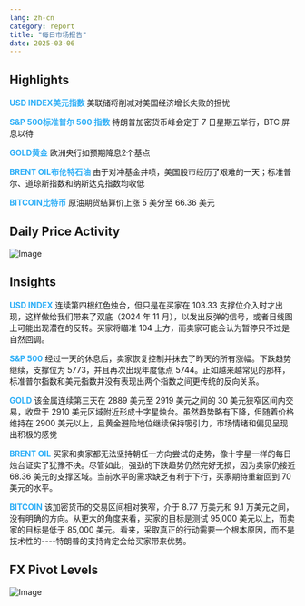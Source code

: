 ```yaml
---
lang: zh-cn
category: report
title: "每日市场报告"
date: 2025-03-06
---
```



<h2>Highlights</h2>
<strong style="color: #2caef7;">USD INDEX美元指数</strong> 美联储将削减对美国经济增长失败的担忧

<strong style="color: #2caef7;">S&P 500标准普尔 500 指数</strong> 特朗普加密货币峰会定于 7 日星期五举行，BTC 屏息以待

<strong style="color: #2caef7;">GOLD黄金</strong> 欧洲央行如预期降息2个基点

<strong style="color: #2caef7;">BRENT OIL布伦特石油</strong> 由于对冲基金井喷，美国股市经历了艰难的一天；标准普尔、道琼斯指数和纳斯达克指数均收低

<strong style="color: #2caef7;">BITCOIN比特币</strong> 原油期货结算价上涨 5 美分至 66.36 美元



<h2>Daily Price Activity</h2>
<img src="https://markleighedu.github.io/img/Mar-2025/06-Mar-2025/price.jpg" alt="Image"/>

<h2>Insights</h2>
<strong style="color: #2caef7;">USD INDEX</strong> 连续第四根红色烛台，但只是在买家在 103.33 支撑位介入时才出现，这样做给我们带来了双底（2024 年 11 月），以发出反弹的信号，或者日线图上可能出现潜在的反转。买家将瞄准 104 上方，而卖家可能会认为暂停只不过是自然回调。

<strong style="color: #2caef7;">S&P 500</strong> 经过一天的休息后，卖家恢复控制并抹去了昨天的所有涨幅。下跌趋势继续，支撑位为 5773，并且再次出现年度低点 5744。正如越来越常见的那样，标准普尔指数和美元指数并没有表现出两个指数之间更传统的反向关系。

<strong style="color: #2caef7;">GOLD</strong> 该金属连续第三天在 2889 美元至 2919 美元之间的 30 美元狭窄区间内交易，收盘于 2910 美元区域附近形成十字星烛台。虽然趋势略有下降，但随着价格维持在 2900 美元以上，且黄金避险地位继续保持吸引力，市场情绪和偏见呈现出积极的感觉

<strong style="color: #2caef7;">BRENT OIL</strong> 买家和卖家都无法坚持朝任一方向尝试的走势，像十字星一样的每日烛台证实了犹豫不决。尽管如此，强劲的下跌趋势仍然完好无损，因为卖家仍接近 68.36 美元的支撑区域。当前水平的需求缺乏有利于下行，买家期待重新回到 70 美元的水平。

<strong style="color: #2caef7;">BITCOIN</strong> 该加密货币的交易区间相对狭窄，介于 8.77 万美元和 9.1 万美元之间，没有明确的方向。从更大的角度来看，买家的目标是测试 95,000 美元以上，而卖家的目标是低于 85,000 美元。看来，采取真正的行动需要一个根本原因，而不是技术性的----特朗普的支持肯定会给买家带来优势。 



<h2>FX Pivot Levels</h2>
<img src="https://markleighedu.github.io/img/Mar-2025/06-Mar-2025/pivot.jpg" alt="Image"/>